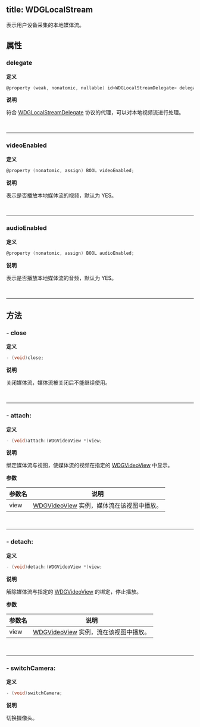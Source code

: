 title: WDGLocalStream
---

表示用户设备采集的本地媒体流。

## 属性

### delegate

**定义**

```objectivec
@property (weak, nonatomic, nullable) id<WDGLocalStreamDelegate> delegate;
```

**说明**

符合 [WDGLocalStreamDelegate](/Conversation/iOS/api/WDGLocalStreamDelegate.html) 协议的代理，可以对本地视频流进行处理。

</br>

---

### videoEnabled

**定义**

```objectivec
@property (nonatomic, assign) BOOL videoEnabled;
```

**说明**

表示是否播放本地媒体流的视频，默认为 YES。

</br>

---

### audioEnabled

**定义**

```objectivec
@property (nonatomic, assign) BOOL audioEnabled;
```

**说明**

表示是否播放本地媒体流的音频，默认为 YES。

</br>

---

## 方法

### - close

**定义**

```objectivec
- (void)close;
```

**说明**

关闭媒体流，媒体流被关闭后不能继续使用。

</br>

---

### - attach:

**定义**

```objectivec
- (void)attach:(WDGVideoView *)view;
```

**说明**

绑定媒体流与视图，使媒体流的视频在指定的 [WDGVideoView](/Conversation/iOS/api/WDGVideoView.html) 中显示。

**参数**

 参数名 | 说明 
---|---
view | [WDGVideoView](/Conversation/iOS/api/WDGVideoView.html) 实例，媒体流在该视图中播放。

</br>

---

### - detach:

**定义**

```objectivec
- (void)detach:(WDGVideoView *)view;
```

**说明**

解除媒体流与指定的 [WDGVideoView](/Conversation/iOS/api/WDGVideoView.html) 的绑定，停止播放。

**参数**

 参数名 | 说明 
---|---
view | [WDGVideoView](/Conversation/iOS/api/WDGVideoView.html) 实例，流在该视图中播放。

</br>

---

### - switchCamera:

**定义**

```objectivec
- (void)switchCamera;
```

**说明**

切换摄像头。
